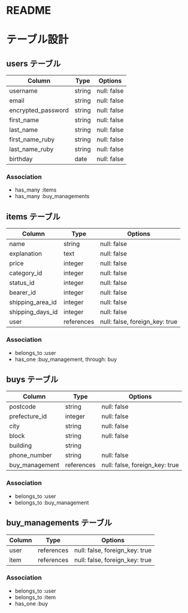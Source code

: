 # README

# テーブル設計

## users テーブル
| Column                | Type       | Options                        |
| --------------------- | ---------- | ------------------------------ |
| username              | string     | null: false                    |
| email                 | string     | null: false                    |
| encrypted_password    | string     | null: false                    |
| first_name            | string     | null: false                    |
| last_name             | string     | null: false                    |
| first_name_ruby       | string     | null: false                    |
| last_name_ruby        | string     | null: false                    |
| birthday              | date       | null: false                    |

### Association

- has_many :items
- has_many :buy_managements

## items テーブル
| Column             | Type       | Options                        |
| ------------------ | ---------- | ------------------------------ |
| name               | string     | null: false                    |
| explanation        | text       | null: false                    |
| price              | integer    | null: false                    |
| category_id        | integer    | null: false                    |
| status_id          | integer    | null: false                    |
| bearer_id          | integer    | null: false                    |
| shipping_area_id   | integer    | null: false                    |
| shipping_days_id   | integer    | null: false                    |
| user               | references | null: false, foreign_key: true |

### Association

- belongs_to :user
- has_one :buy_management, through: buy

## buys テーブル
| Column           | Type       | Options                        |
| ---------------- | ---------- | ------------------------------ |
| postcode         | string     | null: false                    |
| prefecture_id    | integer    | null: false                    |
| city             | string     | null: false                    |
| block            | string     | null: false                    |
| building         | string     |                                |
| phone_number     | string     | null: false                    |
| buy_management   | references | null: false, foreign_key: true |

### Association

- belongs_to :user
- belongs_to :buy_management

## buy_managements テーブル

| Column           | Type       | Options                        |
| ---------------- | ---------- | ------------------------------ |
| user             | references | null: false, foreign_key: true |
| item             | references | null: false, foreign_key: true |

### Association

- belongs_to :user
- belongs_to :item
- has_one :buy


